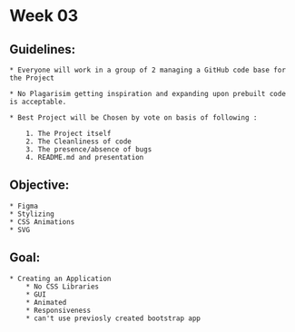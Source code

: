 # Week 03

## Guidelines:

    * Everyone will work in a group of 2 managing a GitHub code base for the Project

    * No Plagarisim getting inspiration and expanding upon prebuilt code is acceptable.

    * Best Project will be Chosen by vote on basis of following :

        1. The Project itself
        2. The Cleanliness of code
        3. The presence/absence of bugs
        4. README.md and presentation

## Objective:
    
    * Figma
    * Stylizing 
    * CSS Animations
    * SVG

## Goal:

    * Creating an Application
        * No CSS Libraries
        * GUI
        * Animated 
        * Responsiveness
        * can't use previosly created bootstrap app
